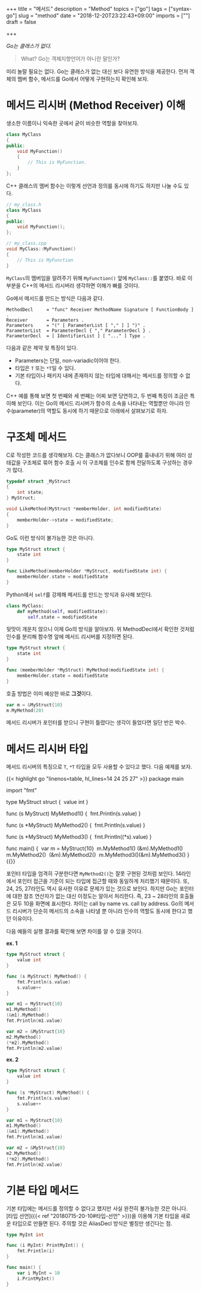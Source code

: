 +++
title = "메서드"
description = "Method"
topics = ["go"]
tags = ["syntax-go"]
slug = "method"
date = "2018-12-20T23:22:43+09:00"
imports = [""]
draft = false

+++

*Go는 클래스가 없다.*

> What? Go는 객체지향언어가 아니란 말인가?

미리 놀랄 필요는 없다. Go는 클래스가 없는 대신 보다 유연한 방식을 제공한다. 먼저 객체의 멤버 함수, 메서드를 Go에서 어떻게 구현하는지 확인해 보자.

# 메서드 리시버 (Method Receiver) 이해

생소한 이름이니 익숙한 곳에서 굳이 비슷한 역할을 찾아보자. 

```c++
class MyClass
{
public:
	void MyFunction()
	{
		// This is MyFunction.
	}
};
```

C++ 클래스의 멤버 함수는 이렇게 선언과 정의를 동시에 하기도 하지만 나눌 수도 있다.

```c++
// my_class.h
class MyClass
{
public:
	void MyFunction();
};
```

```c++
// my_class.cpp
void MyClass::MyFunction()
{
	// This is MyFunction
}
```

 `MyClass`의 멤버임을 알려주기 위해 `MyFunction()` 앞에  `MyClass::`를 붙였다. 바로 이 부분을 C++의 메서드 리시버라 생각하면 이해가 빠를 것이다.

Go에서 메서드를 만드는 방식은 다음과 같다.

```
MethodDecl     = "func" Receiver MethodName Signature [ FunctionBody ] .
Receiver       = Parameters .
Parameters     = "(" [ ParameterList [ "," ] ] ")" .
ParameterList  = ParameterDecl { "," ParameterDecl } .
ParameterDecl  = [ IdentifierList ] [ "..." ] Type .
```

다음과 같은 제약 및 특징이 있다.

- Parameters는 단일, non-variadic이어야 한다.
- 타입은 `T` 또는 `*T`일 수 있다.
- 기본 타입이나 패키지 내에 존재하지 않는 타입에 대해서는 메서드를 정의할 수 없다.

C++ 예를 통해 보면 첫 번째와 세 번째는 어찌 보면 당연하고, 두 번째 특징이 조금은 특이해 보인다. 이는 Go의 메서드 리시버가 함수의 소속을 나타내는 역할뿐만 아니라 인수(parameter)의 역할도 동시에 하기 때문으로 아래에서 살펴보기로 하자.

# 구조체 메서드

C로 작성한 코드를 생각해보자. C는 클래스가 없다보니 OOP를 흉내내기 위해 여러 상태값을 구조체로 묶어 함수 호출 시 이 구조체를 인수로 함께 전달하도록 구성하는 경우가 많다.

```c
typedef struct _MyStruct
{
    int state;
} MyStruct;

void LikeMethod(MyStruct *memberHolder, int modifiedState)
{
    memberHolder->state = modifiedState;
}
```

Go도 이런 방식이 불가능한 것은 아니다.

```go
type MyStruct struct {
    state int
}

func LikeMethod(memberHolder *MyStruct, modifiedState int) {
    memberHolder.state = modifiedState
}
```

Python에서 `self`를 강제해 메서드를 만드는 방식과 유사해 보인다.

```python
class MyClass:
	def myMethod(self, modifiedState):
        self.state = modifiedState
```

뒷맛이 개운치 않으니 이제 Go의 방식을 알아보자. 위 MethodDecl에서 확인한 것처럼 인수를 분리해 함수명 앞에 메서드 리시버를 지정하면 된다.

```go
type MyStruct struct {
    state int
}

func (memberHolder *MyStruct) MyMethod(modifiedState int) {
    memberHolder.state = modifiedState
}
```

호출 방법은 이미 예상한 바로 **그것**이다.

```go
var m = &MyStruct{10}
m.MyMethod(20)
```

메서드 리시버가 포인터를 받으니 구현이 틀렸다는 생각이 들었다면 일단 반은 박수.

# 메서드 리시버 타입

메서드 리시버의 특징으로 `T`, `*T` 타입을 모두 사용할 수 있다고 했다. 다음 예제를 보자.

{{< highlight go "linenos=table, hl_lines=14 24 25 27" >}}
package main

import "fmt"

type MyStruct struct {
​	value int
}

func (s MyStruct) MyMethod1() {
​	fmt.Println(s.value)
}

func (s *MyStruct) MyMethod2() {
​	fmt.Println(s.value)
}

func (s *MyStruct) MyMethod3() {
​	fmt.Println((*s).value)
}

func main() {
​	var m = MyStruct{10}
​	m.MyMethod1()
​	(&m).MyMethod1()
​	m.MyMethod2()
​	(&m).MyMethod2()
​	m.MyMethod3()
​	(&m).MyMethod3()
}
{{</highlight>}}

포인터 타입을 엄격히 구분한다면 `MyMethod2()`는 잘못 구현된 것처럼 보인다. 14라인에서 포인터 접근을 기준이 되는 타입에 접근할 때와 동일하게 처리했기 때문이다. 또, 24, 25, 27라인도 역시 유사한 이유로 문제가 있는 것으로 보인다. 하지만 Go는 포인터에 대한 참조 연산자가 없는 대신 이정도는 알아서 처리한다. 즉, 23 ~ 28라인의 호출들은 모두 10을 화면에 표시한다. 차이는 call by name vs. call by address. Go의 메서드 리시버가 단순히 메서드의 소속을 나타낼 뿐 아니라 인수의 역할도 동시에 한다고 했던 이유이다.

다음 예들의 실행 결과를 확인해 보면 차이를 알 수 있을 것이다.

**ex. 1**

```go
type MyStruct struct {
    value int
}

func (s MyStruct) MyMethod() {
    fmt.Println(s.value)
    s.value++
}

var m1 = MyStruct{10}
m1.MyMethod()
(&m1).MyMethod()
fmt.Println(m1.value)

var m2 = &MyStruct{10}
m2.MyMethod()
(*m2).MyMethod()
fmt.Println(m2.value)
```

**ex. 2**

```go
type MyStruct struct {
    value int
}

func (s *MyStruct) MyMethod() {
    fmt.Println(s.value)
    s.value++
}

var m1 = MyStruct{10}
m1.MyMethod()
(&m1).MyMethod()
fmt.Println(m1.value)

var m2 = &MyStruct{10}
m2.MyMethod()
(*m2).MyMethod()
fmt.Println(m2.value)
```

# 기본 타입 메서드

기본 타입에는 메서드를 정의할 수 없다고 했지만 사실 완전히 불가능한 것은 아니다. [타입 선언]({{< ref "20180715-20-10#타입-선언" >}})을 이용해 기본 타입을 새로운 타입으로 만들면 된다. 주의할 것은 AliasDecl 방식은 별칭만 생긴다는 점.

```go
type MyInt int

func (i MyInt) PrintMyInt() {
    fmt.Println(i)
}

func main() {
    var i MyInt = 10
    i.PrintMyInt()
}
```

